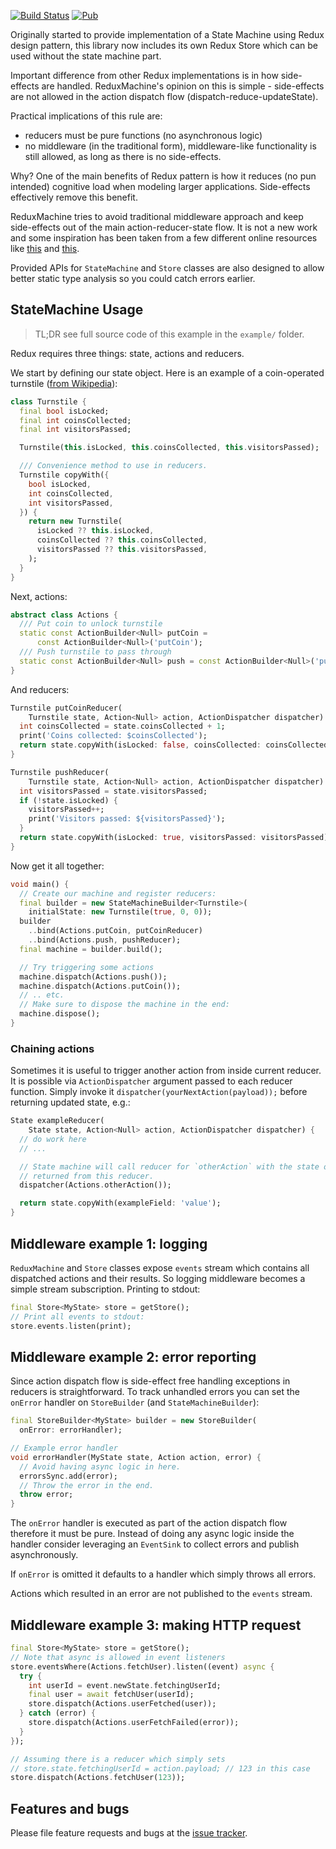 [![Build Status](https://travis-ci.org/pulyaevskiy/redux-machine.svg?branch=master)](https://travis-ci.org/pulyaevskiy/redux-machine) [![Pub](https://img.shields.io/pub/v/redux_machine.svg)](https://pub.dartlang.org/packages/redux_machine)

Originally started to provide implementation of a State Machine using
Redux design pattern, this library now includes its own Redux Store
which can be used without the state machine part.

Important difference from other Redux implementations is in how
side-effects are handled. ReduxMachine's opinion on this is simple -
side-effects are not allowed in the action dispatch flow
(dispatch-reduce-updateState).

Practical implications of this rule are:

- reducers must be pure functions (no asynchronous logic)
- no middleware (in the traditional form), middleware-like functionality
  is still allowed, as long as there is no side-effects.

Why? One of the main benefits of Redux pattern is  how it reduces
(no pun intended) cognitive load when modeling larger applications.
Side-effects effectively remove this benefit.

ReduxMachine tries to avoid traditional middleware approach and
keep side-effects out of the main action-reducer-state flow.
It is not a new work and some inspiration has been taken from a few
different online resources like [this][goshakkk] and [this][ward].

[goshakkk]: https://goshakkk.name/redux-side-effect-approaches/
[ward]: https://medium.com/javascript-and-opinions/redux-side-effects-and-you-66f2e0842fc3

Provided APIs for `StateMachine` and `Store` classes are also designed
to allow better static type analysis so you could catch errors earlier.

## StateMachine Usage

> TL;DR see full source code of this example in the `example/` folder.

Redux requires three things: state, actions and reducers.

We start by defining our state object. Here is an example of a coin-operated
turnstile ([from Wikipedia][turnstile]):

```dart
class Turnstile {
  final bool isLocked;
  final int coinsCollected;
  final int visitorsPassed;

  Turnstile(this.isLocked, this.coinsCollected, this.visitorsPassed);

  /// Convenience method to use in reducers.
  Turnstile copyWith({
    bool isLocked,
    int coinsCollected,
    int visitorsPassed,
  }) {
    return new Turnstile(
      isLocked ?? this.isLocked,
      coinsCollected ?? this.coinsCollected,
      visitorsPassed ?? this.visitorsPassed,
    );
  }
}
```

Next, actions:

```dart
abstract class Actions {
  /// Put coin to unlock turnstile
  static const ActionBuilder<Null> putCoin =
      const ActionBuilder<Null>('putCoin');
  /// Push turnstile to pass through
  static const ActionBuilder<Null> push = const ActionBuilder<Null>('push');
}
```

And reducers:

```dart
Turnstile putCoinReducer(
    Turnstile state, Action<Null> action, ActionDispatcher dispatcher) {
  int coinsCollected = state.coinsCollected + 1;
  print('Coins collected: $coinsCollected');
  return state.copyWith(isLocked: false, coinsCollected: coinsCollected);
}

Turnstile pushReducer(
    Turnstile state, Action<Null> action, ActionDispatcher dispatcher) {
  int visitorsPassed = state.visitorsPassed;
  if (!state.isLocked) {
    visitorsPassed++;
    print('Visitors passed: ${visitorsPassed}');
  }
  return state.copyWith(isLocked: true, visitorsPassed: visitorsPassed);
}
```

Now get it all together:

```dart
void main() {
  // Create our machine and register reducers:
  final builder = new StateMachineBuilder<Turnstile>(
    initialState: new Turnstile(true, 0, 0));
  builder
    ..bind(Actions.putCoin, putCoinReducer)
    ..bind(Actions.push, pushReducer);
  final machine = builder.build();

  // Try triggering some actions
  machine.dispatch(Actions.push());
  machine.dispatch(Actions.putCoin());
  // .. etc.
  // Make sure to dispose the machine in the end:
  machine.dispose();
}
```

### Chaining actions

Sometimes it is useful to trigger another action from inside current reducer.
It is possible via `ActionDispatcher` argument passed to each reducer function.
Simply invoke it `dispatcher(yourNextAction(payload));` before returning
updated state, e.g.:

```dart
State exampleReducer(
    State state, Action<Null> action, ActionDispatcher dispatcher) {
  // do work here
  // ...

  // State machine will call reducer for `otherAction` with the state object 
  // returned from this reducer.
  dispatcher(Actions.otherAction());

  return state.copyWith(exampleField: 'value');
}
```

## Middleware example 1: logging

`ReduxMachine` and `Store` classes expose `events` stream which
contains all dispatched actions and their results. So logging middleware
becomes a simple stream subscription. Printing to stdout:

```dart
final Store<MyState> store = getStore();
// Print all events to stdout:
store.events.listen(print);
```

## Middleware example 2: error reporting

Since action dispatch flow is side-effect free handling exceptions in
reducers is straightforward. To track unhandled errors you can set the
`onError` handler on `StoreBuilder` (and `StateMachineBuilder`):

```dart
final StoreBuilder<MyState> builder = new StoreBuilder(
  onError: errorHandler);

// Example error handler
void errorHandler(MyState state, Action action, error) {
  // Avoid having async logic in here.
  errorsSync.add(error);
  // Throw the error in the end.
  throw error;
}
```

The `onError` handler is executed as part of the action dispatch
flow therefore it must be pure. Instead of doing any async logic
inside the handler consider leveraging an `EventSink` to collect
errors and publish asynchronously.

If `onError` is omitted it defaults to a handler which simply throws
all errors.

Actions which resulted in an error are not published to the `events`
stream.

## Middleware example 3: making HTTP request

```dart
final Store<MyState> store = getStore();
// Note that async is allowed in event listeners
store.eventsWhere(Actions.fetchUser).listen((event) async {
  try {
    int userId = event.newState.fetchingUserId;
    final user = await fetchUser(userId);
    store.dispatch(Actions.userFetched(user));
  } catch (error) {
    store.dispatch(Actions.userFetchFailed(error));
  }
});

// Assuming there is a reducer which simply sets
// store.state.fetchingUserId = action.payload; // 123 in this case
store.dispatch(Actions.fetchUser(123));
```

## Features and bugs

Please file feature requests and bugs at the [issue tracker][tracker].

[turnstile]: https://en.wikipedia.org/wiki/Finite-state_machine#Example:_coin-operated_turnstile
[tracker]: https://github.com/pulyaevskiy/redux-machine/issues
